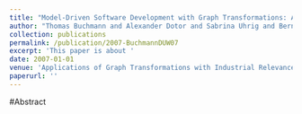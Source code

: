 ```yaml
---
title: "Model-Driven Software Development with Graph Transformations: A Comparative Case Study"
author: "Thomas Buchmann and Alexander Dotor and Sabrina Uhrig and Bernhard Westfechtel"
collection: publications
permalink: /publication/2007-BuchmannDUW07
excerpt: 'This paper is about '
date: 2007-01-01
venue: 'Applications of Graph Transformations with Industrial Relevance, Third International Symposium, AGTIVE 2007, Kassel, Germany, October 10-12, 2007, Revised Selected and Invited Papers'
paperurl: ''
---
```


#Abstract
